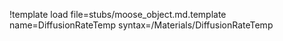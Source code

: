 !template load file=stubs/moose_object.md.template name=DiffusionRateTemp syntax=/Materials/DiffusionRateTemp